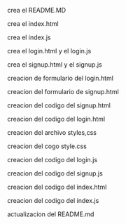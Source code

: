 crea el README.MD

crea el index.html

crea el index.js

crea el login.html y el login.js

crea el signup.html y el signup.js

creacion de formulario del login.html

creacion del formulario de signup.html

creacion del codigo del signup.html

creacion del codigo del login.html

creacion del archivo styles,css

creacion del cogo style.css

creacion del codigo del login.js

creacion del codigo del signup.js

creacion del codigo del index.html

creacion del codigo del index.js

actualizacion del README.md